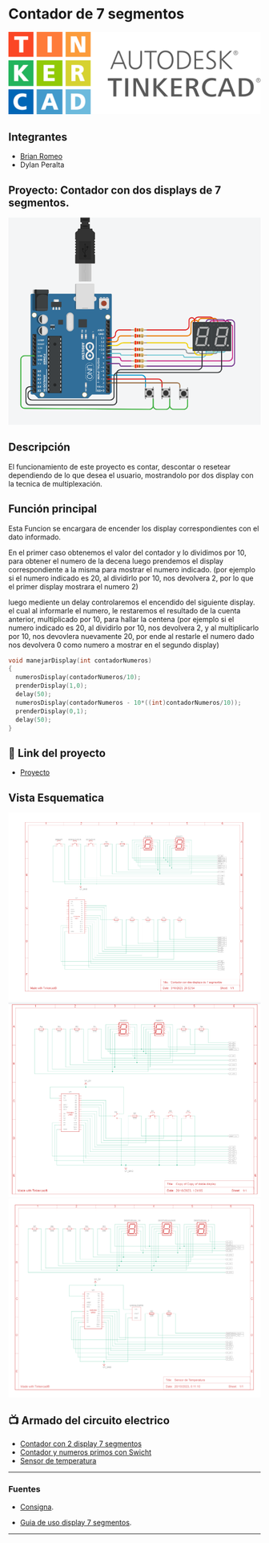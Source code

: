 # Contador de 7 segmentos
![Tinkercad](./img/Logo-tinkercad-wordmark.svg.png)


## Integrantes 
- [Brian Romeo](https://github.com/RomeoBrian/spd)
- Dylan Peralta

## Proyecto: Contador con dos displays de 7 segmentos.
![Proyecto](./img/Contador.png)


## Descripción
El funcionamiento de este proyecto es contar, descontar o resetear dependiendo de lo que desea el usuario, mostrandolo por dos display con la tecnica de multiplexación.

## Función principal
Esta Funcion se encargara de encender los display correspondientes con el dato informado.

En el primer caso obtenemos el valor del contador y lo dividimos por 10, para obtener el numero de la decena
luego prendemos el display correspondiente a la misma para mostrar el numero indicado. 
(por ejemplo si el numero indicado es 20, al dividirlo por 10, nos devolvera 2, por lo que el primer display mostrara el numero 2)

luego mediente un delay controlaremos el encendido del siguiente display.
el cual al informarle el numero, le restaremos el resultado de la cuenta anterior, multiplicado por 10, para hallar la centena
(por ejemplo si el numero indicado es 20, al dividirlo por 10, nos devolvera 2, y al multiplicarlo por 10, nos devovlera nuevamente 20,
por ende al restarle el numero dado nos devolvera 0 como numero a mostrar en el segundo display)

~~~ C (lenguaje en el que esta escrito)
void manejarDisplay(int contadorNumeros)
{
  numerosDisplay(contadorNumeros/10); 
  prenderDisplay(1,0);
  delay(50);
  numerosDisplay(contadorNumeros - 10*((int)contadorNumeros/10)); 
  prenderDisplay(0,1);
  delay(50);
}
~~~

## :robot: Link del proyecto
- [Proyecto](https://www.tinkercad.com/things/4o4MSXtLEbl)

## Vista Esquematica 
![Vista Esquematica Contador con 2 display 7 segmentos](./img/vista-esquematica.PNG)
![Contador y numeros primos con Swicht](./img/Vista-esquematica-Swicht.PNG)
![Sensor de temperatura](./img/Circuito-Sensor-Temperatura.png)

## :tv: Armado del circuito electrico
- [Contador con 2 display 7 segmentos](https://www.youtube.com/watch?v=jq-v3suBJPo&ab_channel=DylanPeralta)
- [Contador y numeros primos con Swicht](https://www.youtube.com/watch?v=XDhogpwIkh4&ab_channel=DylanPeralta)
- [Sensor de temperatura](https://www.youtube.com/watch?v=nUNdTDXHTAg&ab_channel=DylanPeralta)
---
### Fuentes
- [Consigna](https://drive.google.com/file/d/1UTj8HBPnR7vM235m1BswtL_SMnmYe8nO/view).

- [Guia de uso display 7 segmentos](https://www.youtube.com/watch?v=_Ry7mtURGDE&list=PL7LaR6_A2-E11BQXtypHMgWrSR-XOCeyD&index=4&ab_channel=UTNFRA).

---

